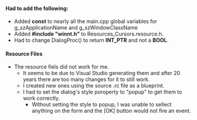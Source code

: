 #### Had to add the following:
- Added **const** to nearly all the main.cpp global variables for g_szApplicationName and g_szWindowClassName
- Added **#include "winnt.h"** to Resources_Cursors.resource.h.
- Had to change DialogProc() to return **INT_PTR** and not a **BOOL**.

#### Resource Files
- The resource fiels did not work for me.
  - It seems to be due to Visual Studio generating them and after 20 years there are too many changes for it to still work.
  - I created new ones using the source .rc file as a blueprint.  
  - I had to set the dialog's style poroperty to "popup" to get them to work correctly.
    - Without setting the style to popup, I was unable to sellect anything on the form and the [OK] button would not fire an event. 
